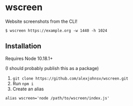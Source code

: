 # wscreen

Website screenshots from the CLI!

```
$ wscreen https://example.org -w 1440 -h 1024
```

## Installation

Requires Node 10.18.1+

(I should probably publish this as a package)

1. `git clone https://github.com/alexjohnsv/wscreen.git`
2. Run `npm i`
3. Create an alias

```
alias wscreen='node /path/to/wscreen/index.js'
```